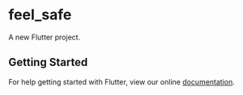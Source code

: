 # feel_safe

A new Flutter project.

## Getting Started

For help getting started with Flutter, view our online
[documentation](https://flutter.io/).
